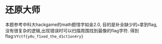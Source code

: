 # 还原大师
本题参考中科大hackgame的math题惜字如金2.0, 目的是补全缺少的`=`拿到flag, 没有很复杂的逻辑,出现错误时可以扫描周围找到最像的flag字符.
得到flag:`VYctf{y0u_f1xed_the_d1ct1on4ry}`
